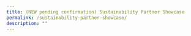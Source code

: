 ```yaml
---
title: (NEW pending confirmation) Sustainability Partner Showcase
permalink: /sustainability-partner-showcase/
description: ""
---
```

<!--
![](/images/Events/sustainability%20partnership%20showcase.jpg)

**Visit Castlery’s Orchard Flagship and explore the partnership space that will showcase sustainable local brands and champions. Come learn more about living a more sustainable lifestyle together.**

**Date:** 1 - 31 July<br>
**Venue:** Castlery Flagship, Liat Towers, 541 Orchard Rd<br>
**Organiser:** Castlery

Castlery will bring together local brands and artists passionate about Sustainability to showcase their products and services at the partnership space in the Orchard Flagship. 

Come in-person to experience how we can adopt a more sustainable lifestyle and support our local Sustainability champions. 



<a href="https://www.instagram.com/castlerysg/?hl=en" target="_blank" class="btn-link">
	<img src="/images/gogreensg_website-32.png">
</a>

<style>
	.btn-link {
		display: inline-block;
	}
	a.btn-link[target="_blank"]:after {
	display: none;
}
	.btn-link > img {
		width: 100%;
	}
</style>

-->